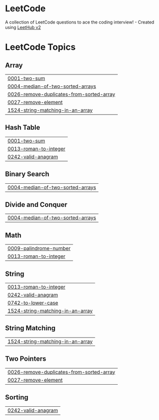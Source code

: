 # LeetCode
A collection of LeetCode questions to ace the coding interview! - Created using [LeetHub v2](https://github.com/arunbhardwaj/LeetHub-2.0)

<!---LeetCode Topics Start-->
# LeetCode Topics
## Array
|  |
| ------- |
| [0001-two-sum](https://github.com/sadinrahman/LeetCode/tree/master/0001-two-sum) |
| [0004-median-of-two-sorted-arrays](https://github.com/sadinrahman/LeetCode/tree/master/0004-median-of-two-sorted-arrays) |
| [0026-remove-duplicates-from-sorted-array](https://github.com/sadinrahman/LeetCode/tree/master/0026-remove-duplicates-from-sorted-array) |
| [0027-remove-element](https://github.com/sadinrahman/LeetCode/tree/master/0027-remove-element) |
| [1524-string-matching-in-an-array](https://github.com/sadinrahman/LeetCode/tree/master/1524-string-matching-in-an-array) |
## Hash Table
|  |
| ------- |
| [0001-two-sum](https://github.com/sadinrahman/LeetCode/tree/master/0001-two-sum) |
| [0013-roman-to-integer](https://github.com/sadinrahman/LeetCode/tree/master/0013-roman-to-integer) |
| [0242-valid-anagram](https://github.com/sadinrahman/LeetCode/tree/master/0242-valid-anagram) |
## Binary Search
|  |
| ------- |
| [0004-median-of-two-sorted-arrays](https://github.com/sadinrahman/LeetCode/tree/master/0004-median-of-two-sorted-arrays) |
## Divide and Conquer
|  |
| ------- |
| [0004-median-of-two-sorted-arrays](https://github.com/sadinrahman/LeetCode/tree/master/0004-median-of-two-sorted-arrays) |
## Math
|  |
| ------- |
| [0009-palindrome-number](https://github.com/sadinrahman/LeetCode/tree/master/0009-palindrome-number) |
| [0013-roman-to-integer](https://github.com/sadinrahman/LeetCode/tree/master/0013-roman-to-integer) |
## String
|  |
| ------- |
| [0013-roman-to-integer](https://github.com/sadinrahman/LeetCode/tree/master/0013-roman-to-integer) |
| [0242-valid-anagram](https://github.com/sadinrahman/LeetCode/tree/master/0242-valid-anagram) |
| [0742-to-lower-case](https://github.com/sadinrahman/LeetCode/tree/master/0742-to-lower-case) |
| [1524-string-matching-in-an-array](https://github.com/sadinrahman/LeetCode/tree/master/1524-string-matching-in-an-array) |
## String Matching
|  |
| ------- |
| [1524-string-matching-in-an-array](https://github.com/sadinrahman/LeetCode/tree/master/1524-string-matching-in-an-array) |
## Two Pointers
|  |
| ------- |
| [0026-remove-duplicates-from-sorted-array](https://github.com/sadinrahman/LeetCode/tree/master/0026-remove-duplicates-from-sorted-array) |
| [0027-remove-element](https://github.com/sadinrahman/LeetCode/tree/master/0027-remove-element) |
## Sorting
|  |
| ------- |
| [0242-valid-anagram](https://github.com/sadinrahman/LeetCode/tree/master/0242-valid-anagram) |
<!---LeetCode Topics End-->